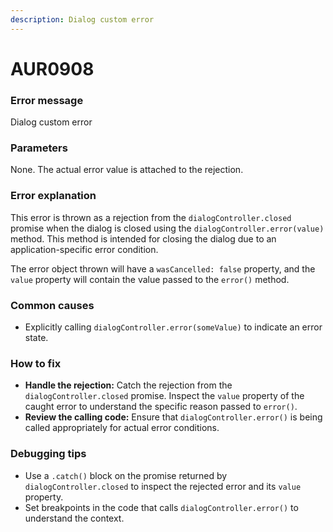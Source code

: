 ```yaml
---
description: Dialog custom error
---
```


# AUR0908

### **Error message**

Dialog custom error

### **Parameters**

None. The actual error value is attached to the rejection.

### Error explanation

This error is thrown as a rejection from the `dialogController.closed` promise when the dialog is closed using the `dialogController.error(value)` method. This method is intended for closing the dialog due to an application-specific error condition.

The error object thrown will have a `wasCancelled: false` property, and the `value` property will contain the value passed to the `error()` method.

### Common causes

- Explicitly calling `dialogController.error(someValue)` to indicate an error state.

### How to fix

- **Handle the rejection:** Catch the rejection from the `dialogController.closed` promise. Inspect the `value` property of the caught error to understand the specific reason passed to `error()`.
- **Review the calling code:** Ensure that `dialogController.error()` is being called appropriately for actual error conditions.

### Debugging tips

- Use a `.catch()` block on the promise returned by `dialogController.closed` to inspect the rejected error and its `value` property.
- Set breakpoints in the code that calls `dialogController.error()` to understand the context.
